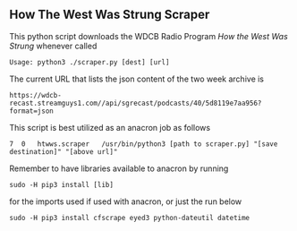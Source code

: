 ## How The West Was Strung Scraper

This python script downloads the WDCB Radio Program *How the West Was Strung* whenever called

`Usage: python3 ./scraper.py [dest] [url]`

The current URL that lists the json content of the two week archive is

`https://wdcb-recast.streamguys1.com//api/sgrecast/podcasts/40/5d8119e7aa956?format=json`

This script is best utilized as an anacron job as follows

`7	0	htwws.scraper	/usr/bin/python3 [path to scraper.py] "[save destination]" "[above url]"`

Remember to have libraries available to anacron by running

`sudo -H pip3 install [lib]`

for the imports used if used with anacron, or just the run below

`sudo -H pip3 install cfscrape eyed3 python-dateutil datetime`